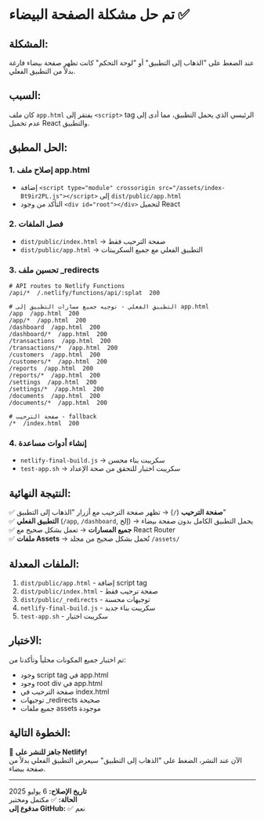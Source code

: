 # تم حل مشكلة الصفحة البيضاء ✅

## المشكلة:
عند الضغط على "الذهاب إلى التطبيق" أو "لوحة التحكم" كانت تظهر صفحة بيضاء فارغة بدلاً من التطبيق الفعلي.

## السبب:
كان ملف `app.html` يفتقر إلى `<script>` tag الرئيسي الذي يحمل التطبيق، مما أدى إلى عدم تحميل React والتطبيق.

## الحل المطبق:

### 1. إصلاح ملف app.html
- إضافة `<script type="module" crossorigin src="/assets/index-Bt9ir2PL.js"></script>` إلى `dist/public/app.html`
- التأكد من وجود `<div id="root"></div>` لتحميل React

### 2. فصل الملفات
- `dist/public/index.html` → صفحة الترحيب فقط
- `dist/public/app.html` → التطبيق الفعلي مع جميع السكريبتات

### 3. تحسين ملف _redirects
```
# API routes to Netlify Functions
/api/*  /.netlify/functions/api/:splat  200

# التطبيق الفعلي - توجيه جميع مسارات التطبيق إلى app.html
/app  /app.html  200
/app/*  /app.html  200
/dashboard  /app.html  200
/dashboard/*  /app.html  200
/transactions  /app.html  200
/transactions/*  /app.html  200
/customers  /app.html  200
/customers/*  /app.html  200
/reports  /app.html  200
/reports/*  /app.html  200
/settings  /app.html  200
/settings/*  /app.html  200
/documents  /app.html  200
/documents/*  /app.html  200

# صفحة الترحيب - fallback
/*  /index.html  200
```

### 4. إنشاء أدوات مساعدة
- `netlify-final-build.js` → سكريبت بناء محسن
- `test-app.sh` → سكريبت اختبار للتحقق من صحة الإعداد

## النتيجة النهائية:

✅ **صفحة الترحيب** (`/`) → تظهر صفحة الترحيب مع أزرار "الذهاب إلى التطبيق"  
✅ **التطبيق الفعلي** (`/app`, `/dashboard`, إلخ) → يحمل التطبيق الكامل بدون صفحة بيضاء  
✅ **جميع المسارات** → تعمل بشكل صحيح مع React Router  
✅ **ملفات Assets** → تُحمل بشكل صحيح من مجلد `/assets/`  

## الملفات المعدلة:
1. `dist/public/app.html` - إضافة script tag
2. `dist/public/index.html` - صفحة ترحيب فقط  
3. `dist/public/_redirects` - توجيهات محسنة
4. `netlify-final-build.js` - سكريبت بناء جديد
5. `test-app.sh` - سكريبت اختبار

## الاختبار:
تم اختبار جميع المكونات محلياً وتأكدنا من:
- وجود script tag في app.html
- وجود root div في app.html  
- صفحة الترحيب في index.html
- توجيهات _redirects صحيحة
- جميع ملفات assets موجودة

## الخطوة التالية:
🚀 **جاهز للنشر على Netlify!**  
الآن عند النشر، الضغط على "الذهاب إلى التطبيق" سيعرض التطبيق الفعلي بدلاً من صفحة بيضاء.

---
**تاريخ الإصلاح:** 6 يوليو 2025  
**الحالة:** ✅ مكتمل ومختبر  
**مدفوع إلى GitHub:** ✅ نعم
